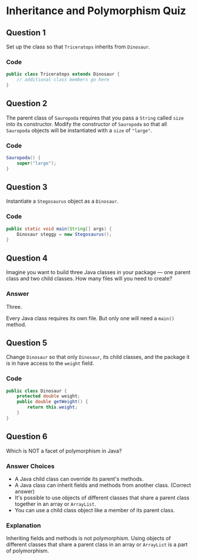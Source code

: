 # Inheritance and Polymorphism Quiz

## Question 1

Set up the class so that `Triceratops` inherits from `Dinosaur`.

### Code

```java
public class Triceratops extends Dinosaur {
    // additional class members go here
}
```

## Question 2

The parent class of `Sauropoda` requires that you pass a `String` called `size` into its constructor. Modify the constructor of `Sauropoda` so that all `Sauropoda` objects will be instantiated with a `size` of `"large"`.

### Code

```java
Sauropoda() {
    super("large");
}
```

## Question 3

Instantiate a `Stegosaurus` object as a `Dinosaur`.

### Code

```java
public static void main(String[] args) {
    Dinosaur steggy = new Stegosaurus();
}
```

## Question 4

Imagine you want to build three Java classes in your package — one parent class and two child classes. How many files will you need to create?

### Answer

Three.

Every Java class requires its own file. But only one will need a `main()` method.

## Question 5

Change `Dinosaur` so that only `Dinosaur`, its child classes, and the package it is in have access to the `weight` field.

### Code

```java
public class Dinosaur {
    protected double weight;
    public double getWeight() {
        return this.weight;
    }
}
```

## Question 6

Which is NOT a facet of polymorphism in Java?

### Answer Choices

-   A Java child class can override its parent's methods.
-   A Java class can inherit fields and methods from another class. (Correct answer)
-   It's possible to use objects of different classes that share a parent class together in an array or `ArrayList`.
-   You can use a child class object like a member of its parent class.

### Explanation

Inheriting fields and methods is not polymorphism. Using objects of different classes that share a parent class in an array or `ArrayList` is a part of polymorphism.
